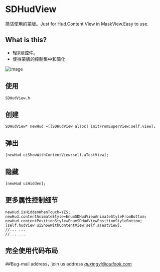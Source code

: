 # SDHudView
简洁使用的蒙版。Just for Hud.Content View in MaskView.Easy to use.
## What is this?
* 轻`蒙版`控件。
* 使得蒙版的控制集中和简化

![image](https://github.com/qddnovo/SDHudView/blob/master/SDHudViewProgram/Show.gif)

## 使用
```objc
SDHudView.h
```
## 创建
```objc
SDHudView* newHud =[[SDHudView alloc] initFromSuperView:self.view];
```
## 弹出
```objc
[newHud uiShowWithContentView:self.aTestView];
```
## 隐藏
```objc
[newHud uiHidden];
```

## 更多属性控制细节
```objc
newHud.isHiddenWhenTouch=YES;
newHud.contentAnimateStyle=EnumSDHudViewAnimateStyleFromBottom;
newHud.contentPositionStyle=EnumSDHudViewPositionStyleBottom;
[self.hudView uiShowWithContentView:self.aTestView];
//... ...
//... ...
```
## 完全使用代码布局

##Bug-mail address，join us address  *[quxingyi@outlook.com](quxingyi@outlook.com)*
